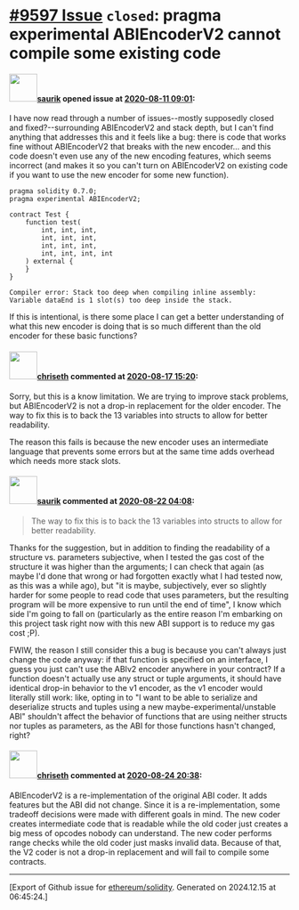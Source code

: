 # [\#9597 Issue](https://github.com/ethereum/solidity/issues/9597) `closed`: pragma experimental ABIEncoderV2 cannot compile some existing code

#### <img src="https://avatars.githubusercontent.com/u/36743?v=4" width="50">[saurik](https://github.com/saurik) opened issue at [2020-08-11 09:01](https://github.com/ethereum/solidity/issues/9597):

I have now read through a number of issues--mostly supposedly closed and fixed?--surrounding ABIEncoderV2 and stack depth, but I can't find anything that addresses this and it feels like a bug: there is code that works fine without ABIEncoderV2 that breaks with the new encoder... and this code doesn't even use any of the new encoding features, which seems incorrect (and makes it so you can't turn on ABIEncoderV2 on existing code if you want to use the new encoder for some new function).

```solidity
pragma solidity 0.7.0;
pragma experimental ABIEncoderV2;

contract Test {
    function test(
        int, int, int,
        int, int, int,
        int, int, int,
        int, int, int, int
    ) external {
    }
}
```

```Compiler error: Stack too deep when compiling inline assembly: Variable dataEnd is 1 slot(s) too deep inside the stack.```

If this is intentional, is there some place I can get a better understanding of what this new encoder is doing that is so much different than the old encoder for these basic functions?

#### <img src="https://avatars.githubusercontent.com/u/9073706?v=4" width="50">[chriseth](https://github.com/chriseth) commented at [2020-08-17 15:20](https://github.com/ethereum/solidity/issues/9597#issuecomment-674944640):

Sorry, but this is a know limitation. We are trying to improve stack problems, but ABIEncoderV2 is not a drop-in replacement for the older encoder. The way to fix this is to back the 13 variables into structs to allow for better readability.

The reason this fails is because the new encoder uses an intermediate language that prevents some errors but at the same time adds overhead which needs more stack slots.

#### <img src="https://avatars.githubusercontent.com/u/36743?v=4" width="50">[saurik](https://github.com/saurik) commented at [2020-08-22 04:08](https://github.com/ethereum/solidity/issues/9597#issuecomment-678590717):

> The way to fix this is to back the 13 variables into structs to allow for better readability.

Thanks for the suggestion, but in addition to finding the readability of a structure vs. parameters subjective, when I tested the gas cost of the structure it was higher than the arguments; I can check that again (as maybe I'd done that wrong or had forgotten exactly what I had tested now, as this was a while ago), but "it is maybe, subjectively, ever so slightly harder for some people to read code that uses parameters, but the resulting program will be more expensive to run until the end of time", I know which side I'm going to fall on (particularly as the entire reason I'm embarking on this project task right now with this new ABI support is to reduce my gas cost ;P).

FWIW, the reason I still consider this a bug is because you can't always just change the code anyway: if that function is specified on an interface, I guess you just can't use the ABIv2 encoder anywhere in your contract? If a function doesn't actually use any struct or tuple arguments, it should have identical drop-in behavior to the v1 encoder, as the v1 encoder would literally still work: like, opting in to "I want to be able to serialize and deserialize structs and tuples using a new maybe-experimental/unstable ABI" shouldn't affect the behavior of functions that are using neither structs nor tuples as parameters, as the ABI for those functions hasn't changed, right?

#### <img src="https://avatars.githubusercontent.com/u/9073706?v=4" width="50">[chriseth](https://github.com/chriseth) commented at [2020-08-24 20:38](https://github.com/ethereum/solidity/issues/9597#issuecomment-679353498):

ABIEncoderV2 is a re-implementation of the original ABI coder. It adds features but the ABI did not change. Since it is a re-implementation, some tradeoff decisions were made with different goals in mind. The new coder creates intermediate code that is readable while the old coder just creates a big mess of opcodes nobody can understand. The new coder performs range checks while the old coder just masks invalid data. Because of that, the V2 coder is not a drop-in replacement and will fail to compile some contracts.


-------------------------------------------------------------------------------



[Export of Github issue for [ethereum/solidity](https://github.com/ethereum/solidity). Generated on 2024.12.15 at 06:45:24.]
